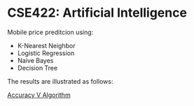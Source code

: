 # CSE422: Artificial Intelligence

Mobile price preditcion using:
* K-Nearest Neighbor
* Logistic Regression
* Naive Bayes
* Decision Tree

The results are illustrated as follows: 

[Accuracy V Algorithm](Accuracy_V_Agorithm.png)
